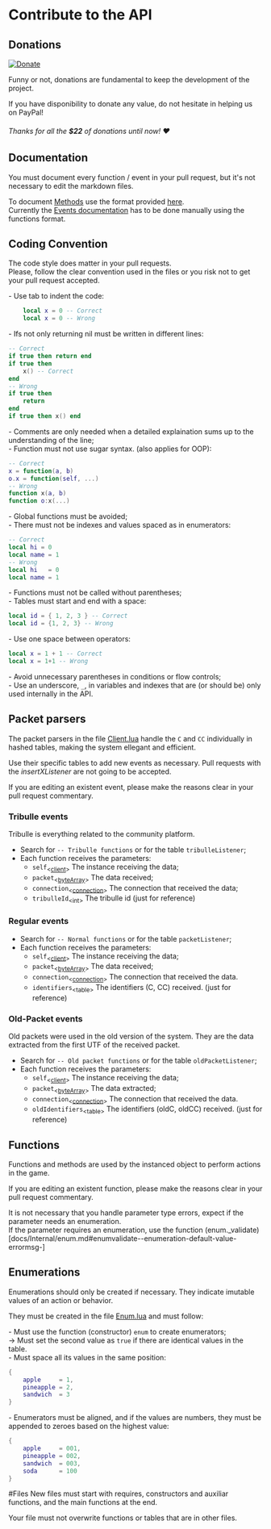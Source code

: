 # Contribute to the API

## Donations
[![Donate](https://img.shields.io/badge/Donate-PayPal-blue.svg)](https://www.paypal.com/cgi-bin/webscr?cmd=_s-xclick&hosted_button_id=TSTEG3PXK4HJ4&source=url)

Funny or not, donations are fundamental to keep the development of the project.

If you have disponibility to donate any value, do not hesitate in helping us on PayPal!

###### Thanks for all the **$22** of donations until now! ♥

## Documentation

You must document every function / event in your pull request, but it's not necessary to edit the markdown files.

To document [Methods](docs/Client.md) use the format provided [here](https://github.com/Lautenschlager-id/Fromage/blob/master/docgen.lua#L1-L36).<br>
Currently the [Events documentation](docs/Events.md) has to be done manually using the functions format.

## Coding Convention
The code style does matter in your pull requests.<br>
Please, follow the clear convention used in the files or you risk not to get your pull request accepted.

\- Use tab to indent the code:
```Lua
	local x = 0 -- Correct
    local x = 0 -- Wrong
```
\- Ifs not only returning nil must be written in different lines:
```Lua
-- Correct
if true then return end
if true then
	x() -- Correct
end
-- Wrong
if true then
	return
end
if true then x() end
```
\- Comments are only needed when a detailed explaination sums up to the understanding of the line;<br>
\- Function must not use sugar syntax. (also applies for OOP):
```Lua
-- Correct
x = function(a, b)
o.x = function(self, ...)
-- Wrong
function x(a, b)
function o:x(...)
```
\- Global functions must be avoided;<br>
\- There must not be indexes and values spaced as in enumerators:
```Lua
-- Correct
local hi = 0
local name = 1
-- Wrong
local hi   = 0
local name = 1
```
\- Functions must not be called without parentheses;<br>
\- Tables must start and end with a space:
```Lua
local id = { 1, 2, 3 } -- Correct
local id = {1, 2, 3} -- Wrong
```
\- Use one space between operators:
```Lua
local x = 1 + 1 -- Correct
local x = 1+1 -- Wrong
```
\- Avoid unnecessary parentheses in conditions or flow controls;<br>
\- Use an underscore, `_`, in variables and indexes that are (or should be) only used internally in the API.

## Packet parsers
The packet parsers in the file [Client.lua](libs/client.lua) handle the `C` and `CC` individually in hashed tables, making the system ellegant and efficient.

Use their specific tables to add new events as necessary. Pull requests with the _insertXListener_ are not going to be accepted.

If you are editing an existent event, please make the reasons clear in your pull request commentary.

### Tribulle events
Tribulle is everything related to the community platform.
- Search for `-- Tribulle functions` or for the table `tribulleListener`;
- Each function receives the parameters:
	- `self`<sub>\<[client](docs/Client.md)></sub> The instance receiving the data;
	- `packet`<sub>\<[byteArray](docs/Internal/bArray.md)></sub> The data received;
	- `connection`<sub>\<[connection](docs/Internal/connection.md)></sub> The connection that received the data;
	- `tribulleId`<sub>\<int></sub> The tribulle id (just for reference)

### Regular events
- Search for `-- Normal functions` or for the table `packetListener`;
- Each function receives the parameters:
	- `self`<sub>\<[client](docs/Client.md)></sub> The instance receiving the data;
	- `packet`<sub>\<[byteArray](docs/Internal/bArray.md)></sub> The data received;
	- `connection`<sub>\<[connection](docs/Internal/connection.md)></sub> The connection that received the data.
	- `identifiers`<sub>\<table></sub> The identifiers (C, CC) received. (just for reference)

### Old-Packet events
Old packets were used in the old version of the system. They are the data extracted from the first UTF of the received packet.
- Search for `-- Old packet functions` or for the table `oldPacketListener`;
- Each function receives the parameters:
	- `self`<sub>\<[client](docs/Client.md)></sub> The instance receiving the data;
	- `packet`<sub>\<[byteArray](docs/Internal/bArray.md)></sub> The data extracted;
	- `connection`<sub>\<[connection](docs/Internal/connection.md)></sub> The connection that received the data.
	- `oldIdentifiers`<sub>\<table></sub> The identifiers (oldC, oldCC) received. (just for reference)

## Functions
Functions and methods are used by the instanced object to perform actions in the game.

If you are editing an existent function, please make the reasons clear in your pull request commentary.

It is not necessary that you handle parameter type errors, expect if the parameter needs an enumeration.<br>
If the parameter requires an enumeration, use the function (enum._validate)[docs/Internal/enum.md#enumvalidate--enumeration-default-value-errormsg-]

## Enumerations
Enumerations should only be created if necessary. They indicate imutable values of an action or behavior.

They must be created in the file [Enum.lua](libs/enum.lua) and must follow:

\- Must use the function (constructor) `enum` to create enumerators;<br>
→ Must set the second value as `true` if there are identical values in the table.<br>
\- Must space all its values in the same position:
```Lua
{
	apple     = 1,
	pineapple = 2,
	sandwich  = 3
}
```
\- Enumerators must be aligned, and if the values are numbers, they must be appended to zeroes based on the highest value:
```Lua
{
	apple     = 001,
	pineapple = 002,
	sandwich  = 003,
	soda      = 100
}
```

#Files
New files must start with requires, constructors and auxiliar functions, and the main functions at the end.

Your file must not overwrite functions or tables that are in other files.